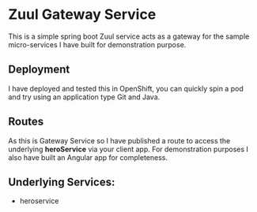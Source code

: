 # Zuul Gateway Service

This is a simple spring boot Zuul service acts as a gateway for the sample micro-services I have built for demonstration purpose.

## Deployment
I have deployed and tested this in OpenShift, you can quickly spin a pod and try using an application type Git and Java.

## Routes
As this is Gateway Service so I have published a route to access the underlying **heroService** via your client app. For demonstration  purposes I also have built an Angular app for completeness.

## Underlying Services:
* heroservice
